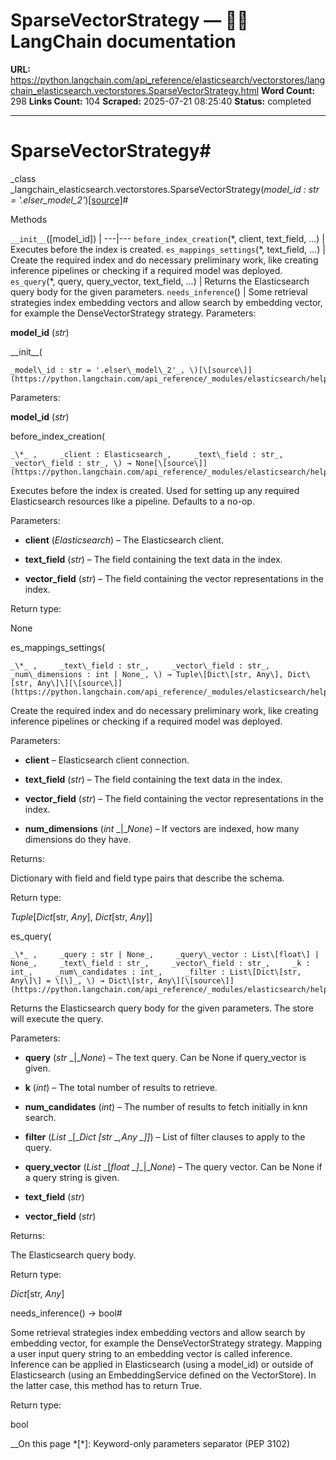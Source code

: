 # SparseVectorStrategy — 🦜🔗 LangChain  documentation

**URL:** https://python.langchain.com/api_reference/elasticsearch/vectorstores/langchain_elasticsearch.vectorstores.SparseVectorStrategy.html
**Word Count:** 298
**Links Count:** 104
**Scraped:** 2025-07-21 08:25:40
**Status:** completed

---

# SparseVectorStrategy\#

_class _langchain\_elasticsearch.vectorstores.SparseVectorStrategy\(_model\_id : str = '.elser\_model\_2'_\)[\[source\]](https://python.langchain.com/api_reference/_modules/langchain_elasticsearch/vectorstores.html#SparseVectorStrategy)\#     

Methods

`__init__`\(\[model\_id\]\) |    ---|---   `before_index_creation`\(\*, client, text\_field, ...\) | Executes before the index is created.   `es_mappings_settings`\(\*, text\_field, ...\) | Create the required index and do necessary preliminary work, like creating inference pipelines or checking if a required model was deployed.   `es_query`\(\*, query, query\_vector, text\_field, ...\) | Returns the Elasticsearch query body for the given parameters.   `needs_inference`\(\) | Some retrieval strategies index embedding vectors and allow search by embedding vector, for example the DenseVectorStrategy strategy.      Parameters:     

**model\_id** \(_str_\)

\_\_init\_\_\(

    _model\_id : str = '.elser\_model\_2'_, \)[\[source\]](https://python.langchain.com/api_reference/_modules/elasticsearch/helpers/vectorstore/_sync/strategies.html#SparseVectorStrategy.__init__)\#     

Parameters:     

**model\_id** \(_str_\)

before\_index\_creation\(

    _\*_ ,     _client : Elasticsearch_,     _text\_field : str_,     _vector\_field : str_, \) → None[\[source\]](https://python.langchain.com/api_reference/_modules/elasticsearch/helpers/vectorstore/_sync/strategies.html#SparseVectorStrategy.before_index_creation)\#     

Executes before the index is created. Used for setting up any required Elasticsearch resources like a pipeline. Defaults to a no-op.

Parameters:     

  * **client** \(_Elasticsearch_\) – The Elasticsearch client.

  * **text\_field** \(_str_\) – The field containing the text data in the index.

  * **vector\_field** \(_str_\) – The field containing the vector representations in the index.

Return type:     

None

es\_mappings\_settings\(

    _\*_ ,     _text\_field : str_,     _vector\_field : str_,     _num\_dimensions : int | None_, \) → Tuple\[Dict\[str, Any\], Dict\[str, Any\]\][\[source\]](https://python.langchain.com/api_reference/_modules/elasticsearch/helpers/vectorstore/_sync/strategies.html#SparseVectorStrategy.es_mappings_settings)\#     

Create the required index and do necessary preliminary work, like creating inference pipelines or checking if a required model was deployed.

Parameters:     

  * **client** – Elasticsearch client connection.

  * **text\_field** \(_str_\) – The field containing the text data in the index.

  * **vector\_field** \(_str_\) – The field containing the vector representations in the index.

  * **num\_dimensions** \(_int_ _|__None_\) – If vectors are indexed, how many dimensions do they have.

Returns:     

Dictionary with field and field type pairs that describe the schema.

Return type:     

_Tuple_\[_Dict_\[str, _Any_\], _Dict_\[str, _Any_\]\]

es\_query\(

    _\*_ ,     _query : str | None_,     _query\_vector : List\[float\] | None_,     _text\_field : str_,     _vector\_field : str_,     _k : int_,     _num\_candidates : int_,     _filter : List\[Dict\[str, Any\]\] = \[\]_, \) → Dict\[str, Any\][\[source\]](https://python.langchain.com/api_reference/_modules/elasticsearch/helpers/vectorstore/_sync/strategies.html#SparseVectorStrategy.es_query)\#     

Returns the Elasticsearch query body for the given parameters. The store will execute the query.

Parameters:     

  * **query** \(_str_ _|__None_\) – The text query. Can be None if query\_vector is given.

  * **k** \(_int_\) – The total number of results to retrieve.

  * **num\_candidates** \(_int_\) – The number of results to fetch initially in knn search.

  * **filter** \(_List_ _\[__Dict_ _\[__str_ _,__Any_ _\]__\]_\) – List of filter clauses to apply to the query.

  * **query\_vector** \(_List_ _\[__float_ _\]__|__None_\) – The query vector. Can be None if a query string is given.

  * **text\_field** \(_str_\)

  * **vector\_field** \(_str_\)

Returns:     

The Elasticsearch query body.

Return type:     

_Dict_\[str, _Any_\]

needs\_inference\(\) → bool\#     

Some retrieval strategies index embedding vectors and allow search by embedding vector, for example the DenseVectorStrategy strategy. Mapping a user input query string to an embedding vector is called inference. Inference can be applied in Elasticsearch \(using a model\_id\) or outside of Elasticsearch \(using an EmbeddingService defined on the VectorStore\). In the latter case, this method has to return True.

Return type:     

bool

__On this page   *[\*]: Keyword-only parameters separator (PEP 3102)